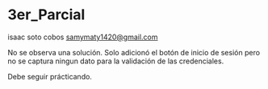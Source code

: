 # 3er_Parcial

isaac soto cobos
samymaty1420@gmail.com


No se observa una solución. 
Solo adicionó el botón de inicio de sesión pero no se captura ningun dato para la validación de las credenciales. 

Debe seguir prácticando. 
